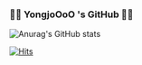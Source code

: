 ### 👏🏻 YongjoOoO 's GitHub 👏🏻

![Anurag's GitHub stats](https://github-readme-stats.vercel.app/api?username=YongJoOoO&show_icons=true&theme=omni)



[![Hits](https://hits.seeyoufarm.com/api/count/incr/badge.svg?url=https%3A%2F%2Fgithub.com%2FYongJoOoO&count_bg=%23FCC5C5&title_bg=%23FC7373&icon=&icon_color=%23E7E7E7&title=hits&edge_flat=false)](https://hits.seeyoufarm.com)
